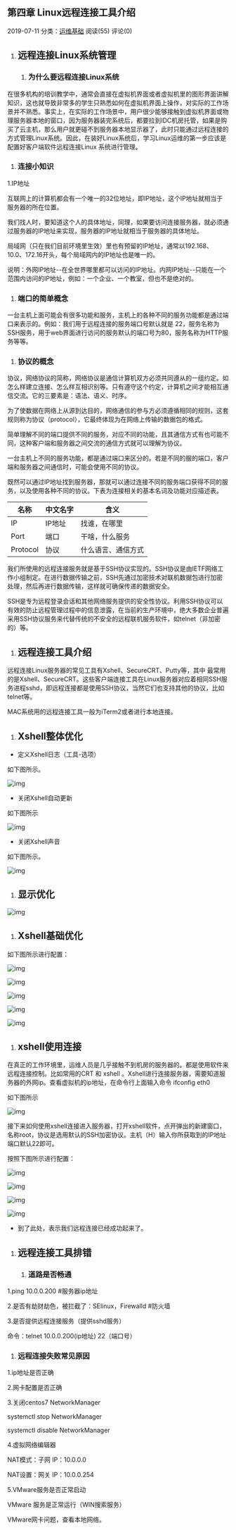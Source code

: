 ## 第四章 Linux远程连接工具介绍

2019-07-11 分类：[运维基础](https://www.increase93.com/?cat=5) 阅读(55) 评论(0)

1. ## 远程连接Linux系统管理

   1. ### 为什么要远程连接Linux系统



在很多机构的培训教学中，通常会直接在虚拟机界面或者虚拟机里的图形界面讲解知识，这也就导致非常多的学生只熟悉如何在虚拟机界面上操作，对实际的工作场景并不熟悉。事实上，在实际的工作场景中，用户很少能够接触到虚拟机界面或物理服务器本地的窗口，因为服务器装完系统后，都要拉到IDC机房托管，如果是购买了云主机，那么用户就更碰不到服务器本地显示器了，此时只能通过远程连接的方式管理Linux系统。因此，在装好Linux系统后，学习Linux运维的第一步应该是配置好客户端软件远程连接Linux 系统进行管理。



1. ### 连接小知识



1.IP地址

互联网上的计算机都会有一个唯一的32位地址，即IP地址，这个IP地址就相当于服务器的所在位置。

我们找人时，要知道这个人的具体地址，同理，如果要访问连接服务器，就必须通过服务器的IP地址来实现，服务器的IP地址就相当于服务器的具体地址。

局域网（只在我们目前环境里生效）里也有预留的IP地址，通常以192.168、10.0、172.16开头，每个局域网内的IP地址也是唯一的。



说明：外网IP地址--在全世界哪里都可以访问的IP地址。内网IP地址--只能在一个范围内访问的IP地址，例如：一个企业、一个教室，但也不是绝对的。

1. ### 端口的简单概念



一台主机上面可能会有很多功能和服务，主机上的各种不同的服务功能都是通过端口来表示的。例如：我们用于远程连接的服务端口号默认就是 22，服务名称为SSH服务，用于web界面进行访问的服务默认的端口号为80，服务名称为HTTP服务等等。



1. ### 协议的概念



协议，网络协议的简称，网络协议是通信计算机双方必须共同遵从的一组约定。如怎么样建立连接、怎么样互相识别等。只有遵守这个约定，计算机之间才能相互通信交流。它的三要素是：语法、语义、时序。

为了使数据在网络上从源到达目的，网络通信的参与方必须遵循相同的规则，这套规则称为协议（protocol），它最终体现为在网络上传输的数据包的格式。

简单理解不同的端口提供不同的服务，对应不同的功能，且其通信方式有也可能不同，这种客户端和服务器之间交流的通信方式就可以理解为协议。

一台主机上不同的服务功能，都是通过端口来区分的。若是不同的服的端口，客户端和服务器之间通信时，可能会使用不同的协议。

既然可以通过IP地址找到服务器，那就可以通过连接不同的服务端口获得不同的服务，以及使用各种不同的协议。下表为连接相关的基本名词及功能对应描述表。



| 名称     | 中文名字 | 含义               |
| -------- | -------- | ------------------ |
| IP       | IP地址   | 找谁，在哪里       |
| Port     | 端口     | 干啥，什么服务     |
| Protocol | 协议     | 什么语言、通信方式 |



我们所使用的远程连接服务就是基于SSH协议实现的。SSH协议是由IETF网络工作小组制定。在进行数据传输之前，SSH先通过加密技术对联机数据包进行加密处理，然后再进行数据传输，这样就可确保传递的数据安全。

​    SSH是专为远程登录会话和其他网络服务提供的安全性协议。利用SSH协议可以有效的防止远程管理过程中的信息泄露，在当前的生产环境中，绝大多数企业普遍采用SSH协议服务来代替传统的不安全的远程联机服务软件，如telnet（非加密的）等。



1. ## 远程连接工具介绍



远程连接Linux服务器的常见工具有Xshell、SecureCRT、Putty等，其中 最常用的是Xshell、SecureCRT。这些客户端连接工具在Linux服务器对应着相同SSH服务进程sshd，即远程连接都是使用SSH协议，当然它们也支持其他的协议，比如telnet等。

MAC系统用的远程连接工具一般为iTerm2或者进行本地连接。



1. ## Xshell整体优化

- 定义Xshell日志（工具-选项）

如下图所示。

![img](D:\Notes\md_img\071119_0402_Linux1.png)

- 关闭Xshell自动更新

如下图所示

![img](D:\Notes\md_img\071119_0402_Linux2.png)

- 关闭Xshell声音

如下图所示。

![img](D:\Notes\md_img\071119_0402_Linux3.png)

1. ## 显示优化

![img](D:\Notes\md_img\071119_0402_Linux4.png)

1. ## Xshell基础优化

如下图所示进行配置：

![img](D:\Notes\md_img\071119_0402_Linux5.png)

![img](D:\Notes\md_img\071119_0402_Linux6.png)

![img](D:\Notes\md_img\071119_0402_Linux7.png)

![img](D:\Notes\md_img\071119_0402_Linux8.png)

![img](D:\Notes\md_img\071119_0402_Linux9.png)

1. ## xshell使用连接



在真正的工作环境里，运维人员是几乎接触不到机房的服务器的。都是使用软件来远程连接控制。比如常用的CRT 和 xshell 。Xshell进行连接服务器，需要知道服务器的外网ip。查看虚拟机的ip地址，在命令行上面输入命令 ifconfig eth0



如下图所示

![img](D:\Notes\md_img\071119_0402_Linux10.png)

接下来如何使用xshell连接进入服务器，打开xshell软件，点开弹出的新建窗口，名称root，协议是选用默认的SSH加密协议。主机（H）输入你所获取到的IP地址端口默认22即可。

按照下图所示进行配置：

![img](D:\Notes\md_img\071119_0402_Linux11.png)

![img](D:\Notes\md_img\071119_0402_Linux12.png)

![img](D:\Notes\md_img\071119_0402_Linux13.png)

![img](D:\Notes\md_img\071119_0402_Linux14.png)

- 到了此处，表示我们远程连接已经成功起来了。

1. ## 远程连接工具排错

   1. ### 道路是否畅通 

1.ping 10.0.0.200 #服务器ip地址

2.是否有劫财劫色，被拦截了：SElinux，Firewalld #防火墙

3.是否提供远程连接服务（提供sshd服务）

命令：telnet 10.0.0.200(ip地址) 22（端口号）

1. ### 远程连接失败常见原因 

1.ip地址是否正确

2.网卡配置是否正确

3.关闭centos7 NetworkManager

systemctl stop NetworkManager

systemctl disable NetworkManager

4.虚拟网络编辑器

NAT模式：子网 IP：10.0.0.0

NAT设置：网关 IP：10.0.0.254

5.VMware服务是否正常启动

VMware 服务是正常运行（WIN搜索服务）

VMware网卡问题，查看本地网络。